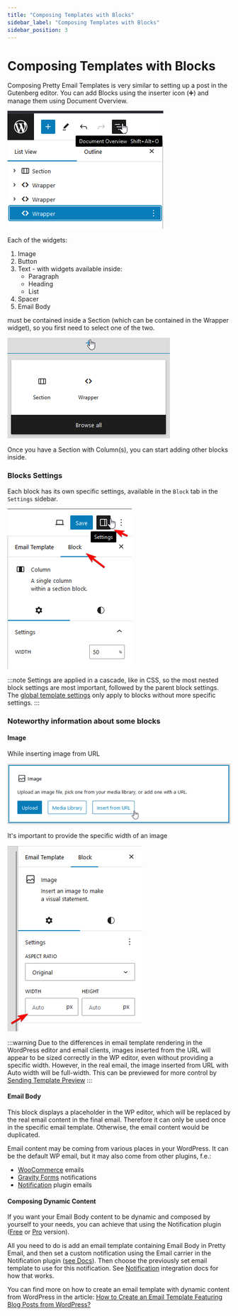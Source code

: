 ```yaml
---
title: "Composing Templates with Blocks"
sidebar_label: "Composing Templates with Blocks"
sidebar_position: 3
---
```


# Composing Templates with Blocks

Composing Pretty Email Templates is very similar to setting up a post in the Gutenberg editor. You can add Blocks using the inserter icon (➕) and manage them using Document Overview.

![](../../assets/email-editor-document-outline-structure.png)

Each of the widgets:

1. Image
2. Button
3. Text - with widgets available inside:
   * Paragraph
   * Heading
   * List
4. Spacer
5. Email Body

must be contained inside a Section (which can be contained in the Wrapper widget), so you first need to select one of the two.

![](../../assets/email-block-section-wrapper-selection.png)

Once you have a Section with Column(s), you can start adding other blocks inside.

### Blocks Settings

Each block has its own specific settings, available in the `Block` tab in the `Settings` sidebar.

![](../../assets/email-block-settings-panel-access.png)

:::note
Settings are applied in a cascade, like in CSS, so the most nested block settings are most important, followed by the parent block settings. The [global template settings](./global-template-settings/) only apply to blocks without more specific settings.
:::

### Noteworthy information about some blocks

#### Image

While inserting image from URL

![](../../assets/email-image-block-upload-options.png)

It's important to provide the specific width of an image

![](../../assets/email-image-block-width-settings.png)

:::warning
Due to the differences in email template rendering in the WordPress editor and email clients, images inserted from the URL will appear to be sized correctly in the WP editor, even without providing a specific width.  However, in the real email, the image inserted from URL with Auto width will be full-width. This can be previewed for more control by [Sending Template Preview](creating-new-template.md#sending-template-preview)
:::

#### Email Body

This block displays a placeholder in the WP editor, which will be replaced by the real email content in the final email. Therefore it can only be used once in the specific email template. Otherwise, the email content would be duplicated.

Email content may be coming from various places in your WordPress. It can be the default WP email, but it may also come from other plugins, f.e.:

* [WooCommerce](../integrations/woocommerce.md) emails
* [Gravity Forms](../integrations/gravity-forms.md) notifications
* [Notification](../integrations/notification.md) plugin emails

#### Composing Dynamic Content

If you want your Email Body content to be dynamic and composed by yourself to your needs, you can achieve that using the Notification plugin ([Free](https://wordpress.org/plugins/notification/) or [Pro](https://bracketspace.com/downloads/notification-pro/) version).

All you need to do is add an email template containing Email Body in Pretty Email, and then set a custom notification using the Email carrier in the Notification plugin ([see Docs](https://docs.bracketspace.com/notification)). Then choose the previously set email template to use for this notification. See [Notification](../integrations/notification.md) integration docs for how that works.

You can find more on how to create an email template with dynamic content from WordPress in the article:
[How to Create an Email Template Featuring Blog Posts from WordPress?](https://bracketspace.com/blog/create-email-template-blog-with-pretty-email/)